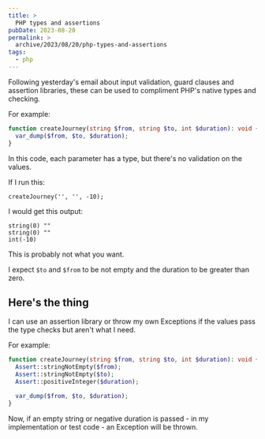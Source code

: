 ```yaml
---
title: >
  PHP types and assertions
pubDate: 2023-08-20
permalink: >
  archive/2023/08/20/php-types-and-assertions
tags:
  - php
---
```


Following yesterday's email about input validation, guard clauses and assertion libraries, these can be used to compliment PHP's native types and checking.

For example:

```php
function createJourney(string $from, string $to, int $duration): void {
  var_dump($from, $to, $duration);
}
```

In this code, each parameter has a type, but there's no validation on the values.

If I run this:

```plain
createJourney('', '', -10);
```

I would get this output:

```plain
string(0) ""
string(0) ""
int(-10)
```

This is probably not what you want.

I expect `$to` and `$from` to be not empty and the duration to be greater than zero.

## Here's the thing

I can use an assertion library or throw my own Exceptions if the values pass the type checks but aren't what I need.

For example:

```php
function createJourney(string $from, string $to, int $duration): void {
  Assert::stringNotEmpty($from);
  Assert::stringNotEmpty($to);
  Assert::positiveInteger($duration);

  var_dump($from, $to, $duration);
}
```

Now, if an empty string or negative duration is passed - in my implementation or test code - an Exception will be thrown.
